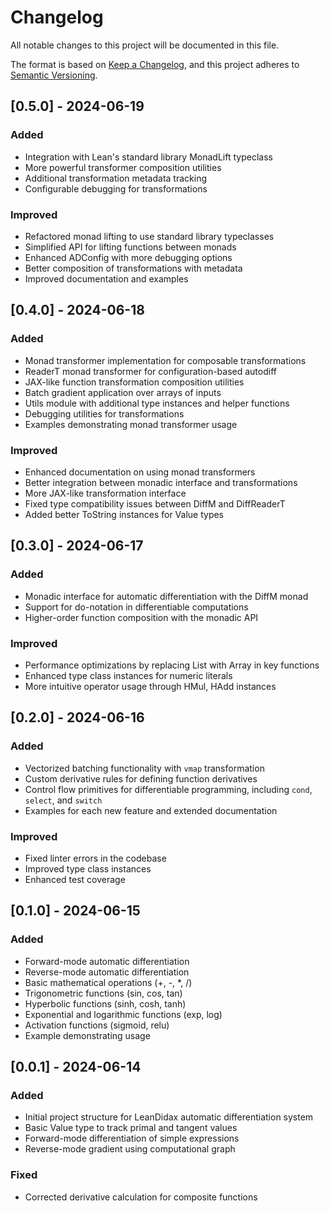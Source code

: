 # Changelog

All notable changes to this project will be documented in this file.

The format is based on [Keep a Changelog](https://keepachangelog.com/en/1.0.0/),
and this project adheres to [Semantic Versioning](https://semver.org/spec/v2.0.0.html).

## [0.5.0] - 2024-06-19

### Added
- Integration with Lean's standard library MonadLift typeclass
- More powerful transformer composition utilities
- Additional transformation metadata tracking
- Configurable debugging for transformations

### Improved
- Refactored monad lifting to use standard library typeclasses
- Simplified API for lifting functions between monads
- Enhanced ADConfig with more debugging options
- Better composition of transformations with metadata
- Improved documentation and examples

## [0.4.0] - 2024-06-18

### Added
- Monad transformer implementation for composable transformations
- ReaderT monad transformer for configuration-based autodiff
- JAX-like function transformation composition utilities
- Batch gradient application over arrays of inputs
- Utils module with additional type instances and helper functions
- Debugging utilities for transformations
- Examples demonstrating monad transformer usage

### Improved
- Enhanced documentation on using monad transformers
- Better integration between monadic interface and transformations
- More JAX-like transformation interface
- Fixed type compatibility issues between DiffM and DiffReaderT
- Added better ToString instances for Value types

## [0.3.0] - 2024-06-17

### Added
- Monadic interface for automatic differentiation with the DiffM monad
- Support for do-notation in differentiable computations
- Higher-order function composition with the monadic API

### Improved
- Performance optimizations by replacing List with Array in key functions
- Enhanced type class instances for numeric literals
- More intuitive operator usage through HMul, HAdd instances

## [0.2.0] - 2024-06-16

### Added
- Vectorized batching functionality with `vmap` transformation
- Custom derivative rules for defining function derivatives
- Control flow primitives for differentiable programming, including `cond`, `select`, and `switch`
- Examples for each new feature and extended documentation

### Improved
- Fixed linter errors in the codebase
- Improved type class instances
- Enhanced test coverage

## [0.1.0] - 2024-06-15

### Added
- Forward-mode automatic differentiation
- Reverse-mode automatic differentiation
- Basic mathematical operations (+, -, *, /)
- Trigonometric functions (sin, cos, tan)
- Hyperbolic functions (sinh, cosh, tanh)
- Exponential and logarithmic functions (exp, log)
- Activation functions (sigmoid, relu)
- Example demonstrating usage

## [0.0.1] - 2024-06-14

### Added
- Initial project structure for LeanDidax automatic differentiation system
- Basic Value type to track primal and tangent values
- Forward-mode differentiation of simple expressions
- Reverse-mode gradient using computational graph

### Fixed
- Corrected derivative calculation for composite functions 